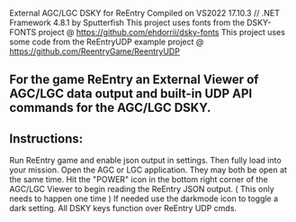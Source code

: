   External AGC/LGC DSKY for ReEntry
  Compiled on VS2022 17.10.3 // .NET Framework 4.8.1
  by Sputterfish
  This project uses fonts from the DSKY-FONTS project @ https://github.com/ehdorrii/dsky-fonts
  This project uses some code from the ReEntryUDP example project @ https://github.com/ReentryGame/ReentryUDP
  
  ## For the game ReEntry an External Viewer of AGC/LGC data output and built-in UDP API commands for the AGC/LGC DSKY. ##



  ## Instructions:
Run ReEntry game and enable json output in settings.
Then fully load into your mission.
Open the AGC or LGC application. They may both be open at the same time.
Hit the "POWER" icon in the bottom right corner of the AGC/LGC Viewer to begin reading the ReEntry JSON output. ( This only needs to happen one time )
If needed use the darkmode icon to toggle a dark setting.
All DSKY keys function over ReEntry UDP cmds.

